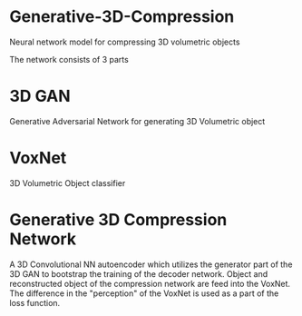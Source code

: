 # Generative-3D-Compression
Neural network model for compressing 3D volumetric objects

The network consists of 3 parts

# 3D GAN
Generative Adversarial Network for generating 3D Volumetric object
 
# VoxNet
3D Volumetric Object classifier

# Generative 3D Compression Network
A 3D Convolutional NN autoencoder which utilizes the generator part of the 3D GAN to bootstrap the training of the decoder network. Object and reconstructed object of the compression network are feed into the VoxNet. The difference in the "perception" of the VoxNet is used as a part of the loss function. 
